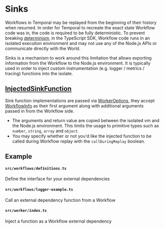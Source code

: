 # Sinks

Workflows in Temporal may be replayed from the beginning of their history when resumed. In order for Temporal to recreate the exact state Workflow code was in, the code is required to be fully deterministic. To prevent breaking [determinism](/docs/typescript/determinism), in the TypeScript SDK, Workflow code runs in an isolated execution environment and may not use any of the Node.js APIs or communicate directly with the World.

Sinks is a mechanism to work around this limitation that allows exporting information from the Workflow to the Node.js environment.
It is typically used in order to inject custom instrumentation (e.g. logger / metrics / tracing) functions into the isolate.

## [InjectedSinkFunction](https://typescript.temporal.io/api/interfaces/worker.InjectedSinkFunction)

Sink function implementations are passed via [WorkerOptions](https://typescript.temporal.io/api/interfaces/worker.workeroptions/#sinks),
they accept [WorkflowInfo](https://typescript.temporal.io/api/interfaces/workflow.workflowinfo/) as their first argument along with additional arguments passed in from the Workflow side.

- The arguments and return value are copied between the isolated vm and the Node.js environment. This limits the usage to primitive types such as `number`, `string`, `array` and `object`.
- You may specify whether or not you'd like the injected function to be called during Workflow replay with the `callDuringReplay` boolean.

## Example

#### `src/workflows/definitions.ts`

Define the interface for your external dependencies

<!--SNIPSTART typescript-logger-sink-interface {"enable_source_link": false}-->
<!--SNIPEND-->

#### `src/workflows/logger-example.ts`

Call an external dependency function from a Workflow

<!--SNIPSTART typescript-logger-sink-workflow {"enable_source_link": false}-->
<!--SNIPEND-->

#### `src/worker/index.ts`

Inject a function as a Workflow external dependency

<!--SNIPSTART typescript-logger-sink-worker {"enable_source_link": false}-->
<!--SNIPEND-->
